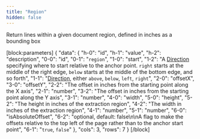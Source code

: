 ```yaml
---
title: "Region"
hidden: false
---
```

Return lines within a given document region, defined in inches as a bounding box

[block:parameters]
{
  "data": {
    "h-0": "id",
    "h-1": "value",
    "h-2": "description",
    "0-0": "id",
    "0-1": "`region`",
    "1-0": "start",
    "1-2": "A [Direction](ref:direction)  specifying where to start relative to the anchor point. `right` starts at the middle of the right edge, `below` starts at the middle of the bottom edge, and so forth",
    "1-1": "[Direction](ref:direction), either `above`, `below`, `left`, `right`",
    "2-0": "offsetX",
    "3-0": "offsetY",
    "2-2": "The offset in inches from the starting point along the X axis",
    "2-1": "number",
    "3-2": "The offset in inches from the starting point along the Y axis",
    "3-1": "number",
    "4-0": "width",
    "5-0": "height",
    "5-2": "The height in inches of the extraction region",
    "4-2": "The width in inches of the extraction region",
    "4-1": "number",
    "5-1": "number",
    "6-0": "isAbsoluteOffset",
    "6-2": "optional, default: false\n\nA flag to make the offsets relative to the top left of the page rather than to the anchor start point",
    "6-1": "`true`, `false`"
  },
  "cols": 3,
  "rows": 7
}
[/block]